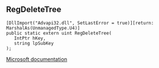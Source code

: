 ## RegDeleteTree

```
[DllImport("Advapi32.dll", SetLastError = true)][return: MarshalAs(UnmanagedType.U4)]
public static extern uint RegDeleteTree(
   IntPtr hKey,
   string lpSubKey
);
```

[Microsoft documentation](https://docs.microsoft.com/en-us/windows/win32/api/winreg/nf-winreg-regdeletetreea)
